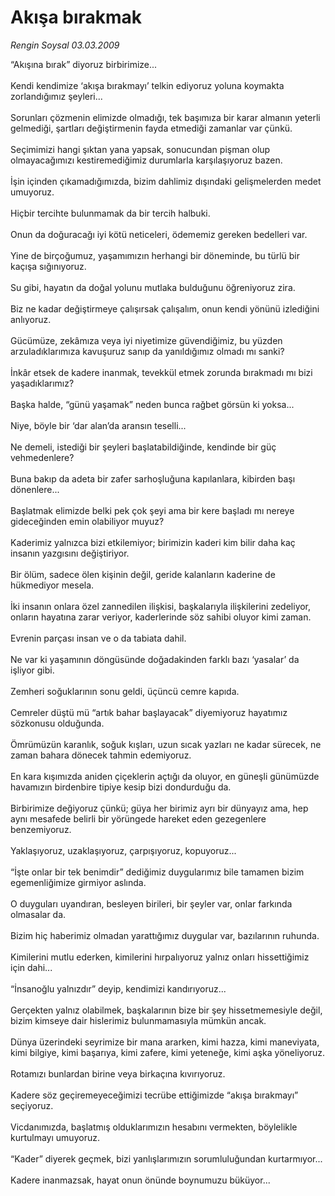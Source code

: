# Akışa bırakmak

*Rengin Soysal 03.03.2009*

<div class="taraf_structure_2col_1zq">
<div class="margen_n">



 <p>“Akışına bırak” diyoruz birbirimize... <br/><br/>Kendi kendimize ‘akışa bırakmayı’ telkin ediyoruz yoluna koymakta zorlandığımız şeyleri... <br/><br/>Sorunları çözmenin elimizde olmadığı, tek başımıza bir karar almanın yeterli gelmediği, şartları değiştirmenin fayda etmediği zamanlar var çünkü. <br/><br/>Seçimimizi hangi şıktan yana yapsak, sonucundan pişman olup olmayacağımızı kestiremediğimiz durumlarla karşılaşıyoruz bazen. <br/><br/>İşin içinden çıkamadığımızda, bizim dahlimiz dışındaki gelişmelerden medet umuyoruz. <br/><br/>Hiçbir tercihte bulunmamak da bir tercih halbuki. <br/><br/>Onun da doğuracağı iyi kötü neticeleri, ödememiz gereken bedelleri var. <br/><br/>Yine de birçoğumuz, yaşamımızın herhangi bir döneminde, bu türlü bir kaçışa sığınıyoruz. <br/><br/>Su gibi, hayatın da doğal yolunu mutlaka bulduğunu öğreniyoruz zira. <br/><br/>Biz ne kadar değiştirmeye çalışırsak çalışalım, onun kendi yönünü izlediğini anlıyoruz. <br/><br/>Gücümüze, zekâmıza veya iyi niyetimize güvendiğimiz, bu yüzden arzuladıklarımıza kavuşuruz sanıp da yanıldığımız olmadı mı sanki? <br/><br/>İnkâr etsek de kadere inanmak, tevekkül etmek zorunda bırakmadı mı bizi yaşadıklarımız? <br/><br/>Başka halde, “günü yaşamak” neden bunca rağbet görsün ki yoksa... <br/><br/>Niye, böyle bir ‘dar alan’da aransın teselli... <br/><br/>Ne demeli, istediği bir şeyleri başlatabildiğinde, kendinde bir güç vehmedenlere? <br/><br/>Buna bakıp da adeta bir zafer sarhoşluğuna kapılanlara, kibirden başı dönenlere... <br/><br/>Başlatmak elimizde belki pek çok şeyi ama bir kere başladı mı nereye gideceğinden emin olabiliyor muyuz? <br/><br/>Kaderimiz yalnızca bizi etkilemiyor; birimizin kaderi kim bilir daha kaç insanın yazgısını değiştiriyor. <br/><br/>Bir ölüm, sadece ölen kişinin değil, geride kalanların kaderine de hükmediyor mesela. <br/><br/>İki insanın onlara özel zannedilen ilişkisi, başkalarıyla ilişkilerini zedeliyor, onların hayatına zarar veriyor, kaderlerinde söz sahibi oluyor kimi zaman. <br/><br/>Evrenin parçası insan ve o da tabiata dahil. <br/><br/>Ne var ki yaşamının döngüsünde doğadakinden farklı bazı ‘yasalar’ da işliyor gibi. <br/><br/>Zemheri soğuklarının sonu geldi, üçüncü cemre kapıda. <br/><br/>Cemreler düştü mü “artık bahar başlayacak” diyemiyoruz hayatımız sözkonusu olduğunda. <br/><br/>Ömrümüzün karanlık, soğuk kışları, uzun sıcak yazları ne kadar sürecek, ne zaman bahara dönecek tahmin edemiyoruz. <br/><br/>En kara kışımızda aniden çiçeklerin açtığı da oluyor, en güneşli günümüzde havamızın birdenbire tipiye kesip bizi dondurduğu da. <br/><br/>Birbirimize değiyoruz çünkü; güya her birimiz ayrı bir dünyayız ama, hep aynı mesafede belirli bir yörüngede hareket eden gezegenlere benzemiyoruz. <br/><br/>Yaklaşıyoruz, uzaklaşıyoruz, çarpışıyoruz, kopuyoruz... <br/><br/>“İşte onlar bir tek benimdir” dediğimiz duygularımız bile tamamen bizim egemenliğimize girmiyor aslında. <br/><br/>O duyguları uyandıran, besleyen birileri, bir şeyler var, onlar farkında olmasalar da. <br/><br/>Bizim hiç haberimiz olmadan yarattığımız duygular var, bazılarının ruhunda. <br/><br/>Kimilerini mutlu ederken, kimilerini hırpalıyoruz yalnız onları hissettiğimiz için dahi... <br/><br/>“İnsanoğlu yalnızdır” deyip, kendimizi kandırıyoruz... <br/><br/>Gerçekten yalnız olabilmek, başkalarının bize bir şey hissetmemesiyle değil, bizim kimseye dair hislerimiz bulunmamasıyla mümkün ancak. <br/><br/>Dünya üzerindeki seyrimize bir mana ararken, kimi hazza, kimi maneviyata, kimi bilgiye, kimi başarıya, kimi zafere, kimi yeteneğe, kimi aşka yöneliyoruz. <br/><br/>Rotamızı bunlardan birine veya birkaçına kıvırıyoruz. <br/><br/>Kadere söz geçiremeyeceğimizi tecrübe ettiğimizde “akışa bırakmayı” seçiyoruz. <br/><br/>Vicdanımızda, başlatmış olduklarımızın hesabını vermekten, böylelikle kurtulmayı umuyoruz. <br/><br/>“Kader” diyerek geçmek, bizi yanlışlarımızın sorumluluğundan kurtarmıyor... <br/><br/>Kadere inanmazsak, hayat onun önünde boynumuzu büküyor...</p>

<br/>


<div id="taraf_not">
</div>

</div>


</div>

